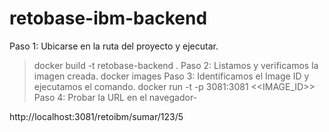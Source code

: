 # retobase-ibm-backend
Paso 1: Ubicarse en la ruta del proyecto y ejecutar.
> docker build -t retobase-backend .
Paso 2: Listamos y verificamos la imagen creada.
> docker images
Paso 3: Identificamos el Image ID y ejecutamos el comando.
> docker run -t -p 3081:3081 <<IMAGE_ID>>
Paso 4: Probar la URL en el navegador-

http://localhost:3081/retoibm/sumar/123/5
